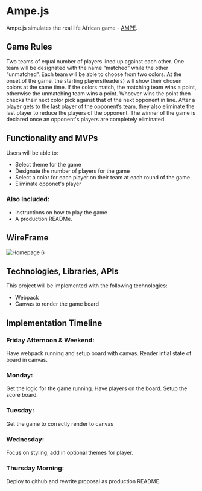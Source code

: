 # Ampe.js

Ampe.js simulates the real life African game - [AMPE](https://www.youtube.com/watch?v=wZPeon377mM). 


## Game Rules

Two teams of equal number of players lined up against each other. One team will be designated with the name “matched” while the other “unmatched”. Each team will be able to choose from two colors. At the onset of the game, the starting players(leaders) will show their chosen colors at the same time.  If the colors match, the matching team wins a point, otherwise the unmatching team wins a point. Whoever wins the point then checks their next color pick against that of the next opponent in line. After a player gets to the last player of the opponent’s team, they also eliminate the last player to reduce the players of the opponent. The winner of the game is declared once an opponent's players are completely eliminated. 

## Functionality and MVPs
Users will be able to:

* Select theme for the game
* Designate the number of players for the game
* Select a color for each player on their team at each round of the game
* Eliminate opponet's player
 

### Also Included:

* Instructions on how to play the game
* A production READMe.


## WireFrame


![Homepage 6](https://user-images.githubusercontent.com/88467155/136555139-03bfcac0-b9b5-4b46-8dfe-798c64379854.png)



## Technologies, Libraries, APIs

This project will be implemented with the following technologies:

* Webpack
* Canvas to render the game board


## Implementation Timeline
### Friday Afternoon & Weekend:  
Have webpack running and setup board with canvas. Render intial state of board in canvas.

### Monday: 
Get the logic for the game running. Have players on the board. Setup the score board.

### Tuesday:
Get the game to correctly render to canvas

### Wednesday: 
Focus on styling, add in optional themes for player. 

### Thursday Morning: 
Deploy to github and rewrite proposal as production README.
